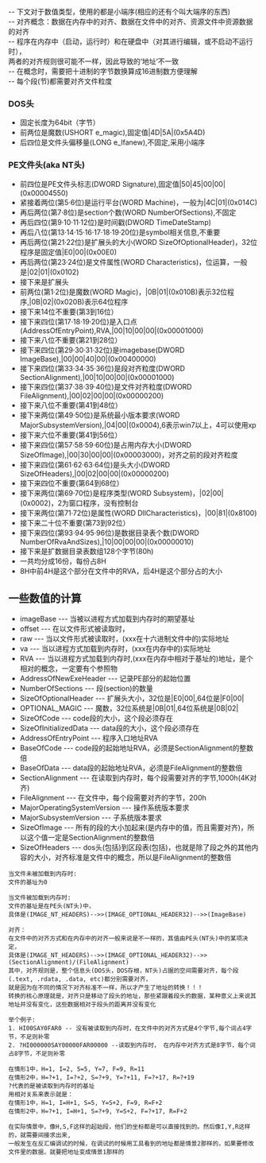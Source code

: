 -- 下文对于数值类型，使用的都是小端序(相应的还有个叫大端序的东西)<br>
-- 对齐概念：数据在内存中的对齐、数据在文件中的对齐、资源文件中资源数据的对齐 <br>
-- 程序在内存中（启动，运行时）和在硬盘中（对其进行编辑，或不启动不运行时），<br>
两者的对齐规则很可能不一样，因此导致的‘地址’不一致<br>
-- 在概念时，需要把十进制的字节数换算成16进制数方便理解<br>
-- 每个段(节)都需要对齐文件粒度<br>

### DOS头
* 固定长度为64bit（字节）
* 前两位是魔数(USHORT e_magic),固定值|4D|5A|(0x5A4D)
* 后四位是文件头偏移量(LONG e_lfanew),不固定,采用小端序

### PE文件头(aka NT头)
* 前四位是PE文件头标志(DWORD Signature),固定值|50|45|00|00|(0x00004550)
* 紧接着两位(第5·6位)是运行平台(WORD Machine)，一般为|4C|01|(0x014C)
* 再后两位(第7·8位)是section个数(WORD NumberOfSections),不固定
* 再后四位(第9·10·11·12位)是时间戳(DWORD TimeDateStamp)
* 再后八位(第13·14·15·16·17·18·19·20位)是symbol相关信息,不重要
* 再后两位(第21·22位)是扩展头的大小(WORD SizeOfOptionalHeader)，32位程序是固定值|E0|00|(0x00E0)
* 再后两位(第23·24位)是文件属性(WORD Characteristics)，位运算，一般是|02|01|(0x0102)
* 接下来是扩展头
* 前两位(第1·2位)是魔数(WORD Magic)，|0B|01|(0x010B)表示32位程序,|0B|02|(0x020B)表示64位程序
* 接下来14位不重要(第3到16位）
* 接下来四位(第17·18·19·20位)是入口点(AddressOfEntryPoint),RVA,|00|10|00|00|(0x00001000)
* 接下来八位不重要(第21到28位）
* 接下来四位(第29·30·31·32位)是imagebase(DWORD ImageBase),|00|00|40|00|(0x00400000)
* 接下来四位(第33·34·35·36位)是段对齐粒度(DWORD SectionAlignment),|00|10|00|00|(0x00001000)
* 接下来四位(第37·38·39·40位)是文件对齐粒度(DWORD FileAlignment),|00|02|00|00|(0x00000200)
* 接下来八位不重要(第41到48位）
* 接下来两位(第49·50位)是系统最小版本要求(WORD MajorSubsystemVersion),|04|00|(0x0004),6表示win7以上，4可以使用xp
* 接下来六位不重要(第41到56位）
* 接下来四位(第57·58·59·60位)是占用内存大小(DWORD SizeOfImage),|00|30|00|00|(0x00003000)，对齐之前的段对齐粒度
* 接下来四位(第61·62·63·64位)是头大小(DWORD SizeOfHeaders),|00|02|00|00|(0x00000200)
* 接下来四位不重要(第64到68位）
* 接下来两位(第69·70位)是程序类型(WORD Subsystem)，|02|00|(0x0002)，2为窗口程序，没有控制台
* 接下来两位(第71·72位)是属性(WORD DllCharacteristics)，|00|81|(0x8100)
* 接下来二十位不重要(第73到92位）
* 接下来四位(第93·94·95·96位)是数据目录表个数(DWORD NumberOfRvaAndSizes),|10|00|00|00|(0x00000010)
* 接下来是扩数据目录表数组128个字节(80h)
* 一共均分成16份，每份占8H
* 8H中前4H是这个部分在文件中的RVA，后4H是这个部分占的大小

## 一些数值的计算
* imageBase --- 当被以进程方式加载到内存时的期望基址
* offset  --- 在以文件形式被读取时，
* raw  --- 当以文件形式被读取时，(xxx在十六进制文件中的)实际地址
* va   --- 当以进程方式加载到内存时，(xxx在内存中的)实际地址
* RVA  --- 当以进程方式加载到内存时,(xxx在内存中相对于基址的)地址，是个相对的概念，一定要有个参照物
* AddressOfNewExeHeader --- 记录PE部分的起始位置
* NumberOfSections --- 段(section)的数量
* SizeOfOptionalHeader --- 扩展头大小，32位是|E0|00|,64位是|F0|00|
* OPTIONAL_MAGIC --- 魔数，32位系统是|0B|01|,64位系统是|0B|02|
* SizeOfCode --- code段的大小，这个段必须存在
* SizeOfInitializedData --- data段的大小，这个段必须存在
* AddressOfEntryPoint --- 程序入口地址RVA
* BaseOfCode --- code段的起始地址RVA，必须是SectionAlignment的整数倍
* BaseOfData --- data段的起始地址RVA，必须是FileAlignment的整数倍
* SectionAlignment --- 在读取到内存时，每个段需要对齐的字节,1000h(4K对齐)
* FileAlignment --- 在文件中，每个段需要对齐的字节，200h
* MajorOperatingSystemVersion --- 操作系统版本要求
* MajorSubsystemVersion --- 子系统版本要求
* SizeOfImage --- 所有的段的大小加起来(是内存中的值，而且需要对齐)，所以这个值一定是SectionAlignment的整数倍
* SizeOfHeaders --- dos头(包括)到区段表(包括)，也就是除了段之外的其他内容的大小，对齐标准是文件中的概念，所以是FileAlignment的整数倍

```
当文件未被加载到内存时:
文件的基址为0

当文件被加载到内存时:
文件的基址是在PE头(NT头)中，
具体是(IMAGE_NT_HEADERS)-->>(IMAGE_OPTIONAL_HEADER32)-->>(ImageBase)

对齐：
在文件中的对齐方式和在内存中的对齐一般来说是不一样的，其值由PE头(NT头)中的某项决定，
具体是(IMAGE_NT_HEADERS)-->>(IMAGE_OPTIONAL_HEADER32)-->>(SectionAlignment)/(FileAlignment)
其中，对齐规则是，整个信息头(DOS头，DOS存根，NT头)占据的空间需要对齐，每个段(.text, .rdata, .data, etc)都分别需要对齐，
就是因为在不同的情况下对齐标准不一样，所以才产生了地址的转换！！！
转换的核心原理就是，对齐只是移动了段头的地址，那些紧跟着段头的数据，某种意义上来说其地址并没有变化，这些数据相对于段头的距离并没有变化

举个例子:
1. HI00SAY0FAR0 -- 没有被读取到内存时，在文件中的对齐方式是4个字节,每个词占4字节，不足则补零
2. ?HI000000SAY00000FAR00000 --读取到内存时， 在内存中对齐方式是8字节，每个词占8字节，不足则补零

在情形1中，H=1, I=2, S=5, Y=7, F=9, R=11
在情形2中，H=?+1, I=?+2, S=?+9, Y=?+11, F=?+17, R=?+19
?代表的是被读取到内存时的基址
用相对关系来表示就是：
在情形1中，H=1, I=H+1, S=5, Y=S+2, F=9, R=F+2
在情形2中，H=?+1, I=H+1, S=?+9, Y=S+2, F=?+17, R=F+2

在实际情景中，像H,S,F这样的起始段，他们的坐标都是可以直接找到的。然后像I,Y,R这样的，就需要间接求出来,
一般发生在反汇编调试的时候，在调试的时候用工具看到的地址都是情景2那样的，如果要修改文件里的数据，就要把地址变成情景1那样的
```





